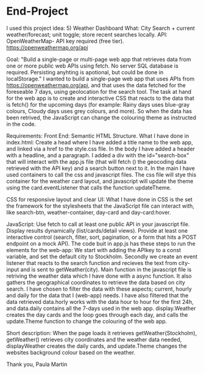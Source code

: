 # End-Project

I used this project idea:
5) Weather Dashboard
What: City Search + current weather/forecast; unit toggle; store recent searches locally.
API: OpenWeatherMap- API key required (free tier).
https://openweathermap.org/api

Goal: "Build a single-page or multi-page web app that retrieves data from one or more public web APIs using fetch. No server SQL database is required. 
Persisting anyhting is apotional, but could be done in localStorage."
I wanted to build a single-page web app that uses APIs from https://openweathermap.org/api, and that uses the data fetched for the foreseable 7 days, using geolocation for the search tool.
The task at hand for the web app is to create and interactive CSS that reacts to the data that is fetch() for the upcoming days (for example: Rainy days uses blue-gray colours, Cloudy days 
uses grey colours, and more). So when the data has been retrived, the JavaScript can change the colouring theme as instructed in the code. 

Requirements:
Front End:
Semantic HTML Structure.
What I have done in index.html: Create a head where I have added a title name to the web app, and linked via a href to the style.css file. In the body I have added a header with a headline, and a paragraph. I added a div with the id="search-box" that will interact with the app.js file (that will fetch () the geocoding data retrieved with the API key) and a search button next to it. In the main I have used containers to call the css and javascript files. The css file will stye this container for the weather card layout, and javascript will update the theme using the card.eventListener that calls the function updateTheme. 

CSS for responsive layout and clear UI:
What I have done in CSS is the set the framework for the stylesheets that the JavaScript file can interact with, like search-btn, weather-container, day-card and day-card:hover. 

JavaScript:
Use fetch to call at least one public API in your javascript file. 
Display results dynamically (list/cards/detail views).
Provide at least one interactive control (search, filter, sort, pagination, or a form that hits a POST endpoint on a mock API). The code buit in app.js has these steps to run the elements for the web-app: 
We start with adding the APIkey to a const variable, and set the default city to Stockholm. Secondly we create an event listener that reacts to the search function and recieves the text from city-input and is sent to getWeather(city). Main function in the javascript file is retriving the weather data which I have done with a async function. It also gathers the geographical coordinates to retrieve the data based on city search. I have chosen to filter the data with these aspects; current, hourly and daily for the data that I (web-app) needs. I have also filtered that the data retrieved data.horly works with the data hour to hour for the first 24h, and data.daily contains all the 7-days used in the web app.  display.Weather creates the day cards and the loop goes through each day, and calls the update.Theme function to change the colouring of the web app. 

Short description: When the page loads it retrieves getWeather(Stockholm), getWeather() retrieves city coordinates and the weather data needed, displayWeather creates the daily cards, and update.Theme changes the websites background colour based on the weather. 

Thank you, 
Paula Martin
